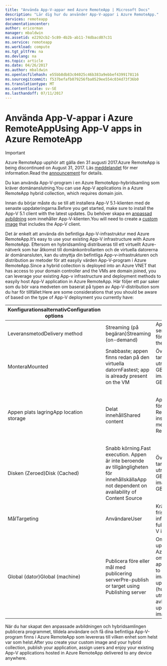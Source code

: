 ```yaml
---
title: "Använda App-V-appar med Azure RemoteApp | Microsoft Docs"
description: "Lär dig hur du använder App-V-appar i Azure RemoteApp."
services: remoteapp
documentationcenter: 
author: ericorman
manager: mbaldwin
ms.assetid: e2292cb2-5c89-4b2b-ab11-74dbacd07c31
ms.service: remoteapp
ms.workload: compute
ms.tgt_pltfrm: na
ms.devlang: na
ms.topic: article
ms.date: 04/26/2017
ms.author: mbaldwin
ms.openlocfilehash: e55bb8db83c04025c46b383a9ebbef4399178116
ms.sourcegitcommit: f537befafb079256fba0529ee554c034d73f36b0
ms.translationtype: MT
ms.contentlocale: sv-SE
ms.lasthandoff: 07/11/2017
---
```

# <a name="using-app-v-apps-in-azure-remoteapp"></a><span data-ttu-id="f9336-103">Använda App-V-appar i Azure RemoteApp</span><span class="sxs-lookup"><span data-stu-id="f9336-103">Using App-V apps in Azure RemoteApp</span></span>
> [!IMPORTANT]
> <span data-ttu-id="f9336-104">Azure RemoteApp upphör att gälla den 31 augusti 2017.</span><span class="sxs-lookup"><span data-stu-id="f9336-104">Azure RemoteApp is being discontinued on August 31, 2017.</span></span> <span data-ttu-id="f9336-105">Läs [meddelandet](https://go.microsoft.com/fwlink/?linkid=821148) för mer information.</span><span class="sxs-lookup"><span data-stu-id="f9336-105">Read the [announcement](https://go.microsoft.com/fwlink/?linkid=821148) for details.</span></span>
> 
> 

<span data-ttu-id="f9336-106">Du kan använda App-V-program i en Azure RemoteApp-hybridsamling som kräver domänanslutning.</span><span class="sxs-lookup"><span data-stu-id="f9336-106">You can use App-V applications in a Azure RemoteApp hybrid collection, which requires domain join.</span></span>

<span data-ttu-id="f9336-107">Innan du börjar måste du se till att installera App-V 5.1-klienten med de senaste uppdateringarna.</span><span class="sxs-lookup"><span data-stu-id="f9336-107">Before you get started, make sure to install the App-V 5.1 client with the latest updates.</span></span> <span data-ttu-id="f9336-108">Du behöver skapa en [anpassad avbildning](remoteapp-create-custom-image.md) som innehåller App-V-klienten.</span><span class="sxs-lookup"><span data-stu-id="f9336-108">You will need to create a [custom image](remoteapp-create-custom-image.md) that includes the App-V client.</span></span>  

<span data-ttu-id="f9336-109">Det är enkelt att använda din befintliga App-V-infrastruktur med Azure RemoteApp.</span><span class="sxs-lookup"><span data-stu-id="f9336-109">It’s easy to use your existing App-V infrastructure with Azure RemoteApp.</span></span> <span data-ttu-id="f9336-110">Eftersom en hybridsamling distribueras till ett virtuellt Azure-nätverk som har åtkomst till domänkontrollanten och de virtuella datorerna är domänansluten, kan du utnyttja din befintliga App-v-infrastrukturen och distribution av metoder för att easyily värden App-V-program i Azure RemoteApp.</span><span class="sxs-lookup"><span data-stu-id="f9336-110">Since a hybrid collection is deployed into an Azure VNET that has access to your domain controller and the VMs are domain joined, you can leverage your existing App-v infrastructure and deployment methods to easyily host App-V application in Azure RemoteApp.</span></span> <span data-ttu-id="f9336-111">Här följer ett par saker som du bör vara medveten om baserat på typen av App-V-distribution som du har för tillfället:</span><span class="sxs-lookup"><span data-stu-id="f9336-111">Here are some considerations that you should be aware of based on the type of App-V deployment you currently have:</span></span>

| <span data-ttu-id="f9336-112">Konfigurationsalternativ</span><span class="sxs-lookup"><span data-stu-id="f9336-112">Configuration options</span></span> |  | <span data-ttu-id="f9336-113">Positivt</span><span class="sxs-lookup"><span data-stu-id="f9336-113">Positive</span></span> | <span data-ttu-id="f9336-114">Negativt</span><span class="sxs-lookup"><span data-stu-id="f9336-114">Negative</span></span> |
| --- | --- | --- | --- |
| <span data-ttu-id="f9336-115">Leveransmetod</span><span class="sxs-lookup"><span data-stu-id="f9336-115">Delivery method</span></span> |<span data-ttu-id="f9336-116">Streaming (på begäran)</span><span class="sxs-lookup"><span data-stu-id="f9336-116">Streaming (on-demand)</span></span> |<span data-ttu-id="f9336-117">Appen är alltid senast och nytt fönster</span><span class="sxs-lookup"><span data-stu-id="f9336-117">App is always the latest and fresh</span></span> |<span data-ttu-id="f9336-118">Första tidsfördröjningen</span><span class="sxs-lookup"><span data-stu-id="f9336-118">First time latency</span></span> |
| <span data-ttu-id="f9336-119">Montera</span><span class="sxs-lookup"><span data-stu-id="f9336-119">Mounted</span></span> |<span data-ttu-id="f9336-120">Snabbaste; appen finns redan på den virtuella datorn</span><span class="sxs-lookup"><span data-stu-id="f9336-120">Fastest; app is already present on the VM</span></span> |<span data-ttu-id="f9336-121">Överdriven storlek - tar upp avbildningen utrymme (gräns 127 GB)</span><span class="sxs-lookup"><span data-stu-id="f9336-121">Bloat - takes up image space (127 GB limit)</span></span> | |
| <span data-ttu-id="f9336-122">Appen plats lagring</span><span class="sxs-lookup"><span data-stu-id="f9336-122">App location storage</span></span> |<span data-ttu-id="f9336-123">Delat innehåll</span><span class="sxs-lookup"><span data-stu-id="f9336-123">Shared content</span></span> |<span data-ttu-id="f9336-124">Appen körs i minnet för Azure RemoteApp-instans</span><span class="sxs-lookup"><span data-stu-id="f9336-124">App runs in memory of Azure RemoteApp instance</span></span> |<span data-ttu-id="f9336-125">Eats minne och bra anslutning till streaming (filserver) där appen finns</span><span class="sxs-lookup"><span data-stu-id="f9336-125">Eats memory and good connection to streaming (file) server where the app resides</span></span> |
| <span data-ttu-id="f9336-126">Disken (Zeroed)</span><span class="sxs-lookup"><span data-stu-id="f9336-126">Disk (Cached)</span></span> |<span data-ttu-id="f9336-127">Snabb körning.</span><span class="sxs-lookup"><span data-stu-id="f9336-127">Fast execution.</span></span> <span data-ttu-id="f9336-128">Appen är inte beroende av tillgängligheten för innehållskälla</span><span class="sxs-lookup"><span data-stu-id="f9336-128">App not dependent on availability of Content Source</span></span> |<span data-ttu-id="f9336-129">Överdriven storlek - tar upp avbildningen utrymme (gräns 127 GB)</span><span class="sxs-lookup"><span data-stu-id="f9336-129">Bloat - takes up image space (127 GB limit)</span></span> | |
| <span data-ttu-id="f9336-130">Mål</span><span class="sxs-lookup"><span data-stu-id="f9336-130">Targeting</span></span> |<span data-ttu-id="f9336-131">Användare</span><span class="sxs-lookup"><span data-stu-id="f9336-131">User</span></span> |<span data-ttu-id="f9336-132">Kräver fullständig fristående App-V-infrastruktur</span><span class="sxs-lookup"><span data-stu-id="f9336-132">Requires full standalone App-V infrastructure</span></span> | |
| <span data-ttu-id="f9336-133">Global (dator)</span><span class="sxs-lookup"><span data-stu-id="f9336-133">Global (machine)</span></span> |<span data-ttu-id="f9336-134">Publicera före eller mål med publicering server</span><span class="sxs-lookup"><span data-stu-id="f9336-134">Pre-publish or target using Publishing server</span></span> |<span data-ttu-id="f9336-135">Om du behöver uppdatera din Azure-avbildning om du vill uppdatera appen (stora).</span><span class="sxs-lookup"><span data-stu-id="f9336-135">Need to update your Azure image if you want to update the app (huge).</span></span> <span data-ttu-id="f9336-136">Tar upp utrymme på avbildningen.</span><span class="sxs-lookup"><span data-stu-id="f9336-136">Takes up some space on image.</span></span> | |

 <span data-ttu-id="f9336-137">När du har skapat den anpassade avbildningen och hybridsamlingen publicera programmet, tilldela användare och få dina befintliga App-V-program finns i Azure RemoteApp som levereras till vilken enhet som helst var som helst.</span><span class="sxs-lookup"><span data-stu-id="f9336-137">After you create your custom image and your hybrid collection, publish your application, assign users and enjoy your existing App-V applications hosted in Azure RemoteApp delivered to any device anywhere.</span></span>

